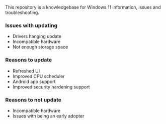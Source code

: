This repository is a knowledgebase for Windows 11 information, issues and troubleshooting.

### Issues with updating
* Drivers hanging update
* Incompatible hardware
* Not enough storage space

### Reasons to update
* Refreshed UI
* Improved CPU scheduler
* Android app support
* Improved security hardening support

### Reasons to not update
* Incompatible hardware
* Issues with being an early adopter

